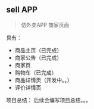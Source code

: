 ## sell APP

> 仿外卖APP 商家页面

具有：

- 商品主页（已完成）
- 商家公告（已完成）
- 商家页
- 购物车（已完成）
- 商品详情页（开发中。。）
- 评价详情页


项目总结：
后续会编写项目总结。。。
